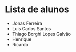 # Lista de alunos
- Jonas Ferreira
- Luis Carlos Santos
- Thiago Borghi Lopes Galvão
- Henrique
- Ricardo
